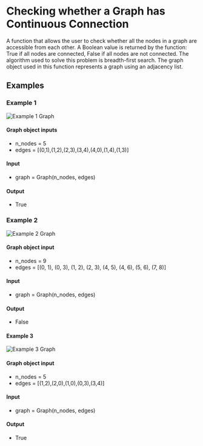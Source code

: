 
# Checking whether a Graph has Continuous Connection

A function that allows the user to check whether all the nodes in a graph are
accessible from each other. A Boolean value is returned by the function: True if all
nodes are connected, False if all nodes are not connected. The algorithm used to
solve this problem is breadth-first search. The graph object used in this function
represents a graph using an adjacency list.

## Examples  

### Example 1   

![Example 1 Graph](https://i.imgur.com/E2Up1Pk.png "Example 1")

#### Graph object inputs  

- n_nodes = 5  
- edges = [(0,1),(1,2),(2,3),(3,4),(4,0),(1,4),(1,3)]

#### Input   

- graph = Graph(n_nodes, edges)  

#### Output

- True  

### Example 2

![Example 2 Graph](http://www.martinbroadhurst.com/images/connected_components.png "Example 2")  

#### Graph object input

- n_nodes = 9  
- edges = [(0, 1), (0, 3), (1, 2), (2, 3), (4, 5), (4, 6), (5, 6), (7, 8)]  

#### Input

- graph = Graph(n_nodes, edges)  

#### Output

- False  

#### Example 3

![Example 3 Graph](https://tutorialspoint.dev/image/cycleGraph.png "Example 3")  

#### Graph object input

- n_nodes = 5  
- edges = [(1,2),(2,0),(1,0),(0,3),(3,4)]  

####  Input

- graph = Graph(n_nodes, edges)  

#### Output

- True  
